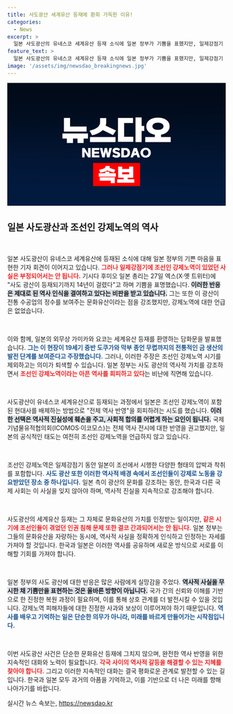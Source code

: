 ```yaml
---
title: 사도광산 세계유산 등재에 환희 가득한 이유!
categories:
  - News
excerpt: >
  일본 사도광산의 유네스코 세계유산 등재 소식에 일본 정부가 기쁨을 표했지만, 일제강점기 조선인 강제노역 역사에는 침묵하고 있어 논란이 일고 있다. 역사적 맥락을 무시한 채 빠른 기쁨을 나누는 모습은 여전히 적지 않은 갈등을 안고 있다.
feature_text: >
  일본 사도광산의 유네스코 세계유산 등재 소식에 일본 정부가 기쁨을 표했지만, 일제강점기 조선인 강제노역 역사에는 침묵하고 있어 논란이 일고 있다. 역사적 맥락을 무시한 채 빠른 기쁨을 나누는 모습은 여전히 적지 않은 갈등을 안고 있다.
image: '/assets/img/newsdao_breakingnews.jpg'
---
```


<p><img src="/assets/img/newsdao_breakingnews.jpg" alt="implanttips 속보" /></p>

<h2 data-ke-size="size26">일본 사도광산과 조선인 강제노역의 역사</h2>

<p data-ke-size="size16">&nbsp;</p>

<p>일본 사도광산이 유네스코 세계유산에 등재된 소식에 대해 일본 정부의 기쁜 마음을 표현한 기자 회견이 이어지고 있습니다. <b><span style="color: #ee2323;">그러나 일제강점기에 조선인 강제노역이 있었던 사실은 부정되어서는 안 됩니다.</span></b> 기시다 후미오 일본 총리는 27일 엑스(X·옛 트위터)에 "사도 광산이 등재되기까지 14년이 걸렸다"고 하며 기쁨을 표명했습니다. <b><span style="background-color: #21538527;">이러한 반응은 제대로 된 역사 인식을 결여하고 있다는 비판을 받고 있습니다.</span></b> 그는 또한 이 광산이 전통 수공업의 정수를 보여주는 문화유산이라는 점을 강조했지만, 강제노역에 대한 언급은 없었습니다.</p>

<p data-ke-size="size16">&nbsp;</p>

<p>이와 함께, 일본의 외무상 가미카와 요코는 세계유산 등재를 환영하는 담화문을 발표했습니다. <b><span style="color: #1a5490;">그는 이 현장이 19세기 중반 도쿠가와 막부 종언 무렵까지의 전통적인 금 생산의 발전 단계를 보여준다고 주장했습니다.</span></b> 그러나, 이러한 주장은 조선인 강제노역 시기를 제외하고는 의미가 퇴색할 수 있습니다. 일본 정부는 사도 광산의 역사적 가치를 강조하면서 <b><span style="color: #ee2323;">조선인 강제노역이라는 아픈 역사를 회피하고 있다</span></b>는 비난에 직면해 있습니다.</p>

<p data-ke-size="size16">&nbsp;</p>

<p>사도광산이 유네스코 세계유산으로 등재되는 과정에서 일본은 조선인 강제노역이 포함된 현대사를 배제하는 방법으로 "전체 역사 반영"을 회피하려는 시도를 했습니다. <b><span style="background-color: #21538527;">이러한 선택은 역사적 진실성에 훼손을 주고, 사회적 합의를 어렵게 하는 요인이 됩니다.</span></b> 국제기념물유적협의회(ICOMOS·이코모스)는 전체 역사 전시에 대한 반영을 권고했지만, 일본의 공식적인 태도는 여전히 조선인 강제노역을 언급하지 않고 있습니다.</p>

<p data-ke-size="size16">&nbsp;</p>

<p>조선인 강제노역은 일제강점기 동안 일본이 조선에서 시행한 다양한 형태의 압박과 착취를 포함합니다. <b><span style="color: #1a5490;">사도 광산 또한 이러한 역사적 배경 속에서 조선인들이 강제로 노동을 강요받았던 장소 중 하나입니다.</span></b> 일본 측이 광산의 문화를 강조하는 동안, 한국과 다른 국제 사회는 이 사실을 잊지 않아야 하며, 역사적 진실을 지속적으로 강조해야 합니다.</p>

<p data-ke-size="size16">&nbsp;</p>

<p>사도광산의 세계유산 등재는 그 자체로 문화유산의 가치를 인정받는 일이지만, <b><span style="color: #ee2323;">같은 시기에 조선인들이 겪었던 인권 침해 문제 또한 결코 간과되어서는 안 됩니다.</span></b> 일본 정부는 그들의 문화유산을 자랑하는 동시에, 역사적 사실을 정확하게 인식하고 인정하는 자세를 가져야 할 것입니다. 한국과 일본은 이러한 역사를 공유하며 새로운 방식으로 서로를 이해할 기회를 가져야 합니다.</p>

<p data-ke-size="size16">&nbsp;</p>

<p>일본 정부의 사도 광산에 대한 반응은 많은 사람에게 실망감을 주었다. <b><span style="background-color: #21538527;">역사적 사실을 무시한 채 기쁨만을 표현하는 것은 올바른 방향이 아닙니다.</span></b> 국가 간의 신뢰와 이해를 기반으로 한 진정한 복원 과정이 필요하며, 이를 통해 상호 관계를 더 발전시킬 수 있을 것입니다. 강제노역 피해자들에 대한 진정한 사과와 보상이 이루어져야 하기 때문입니다. <b><span style="color: #1a5490;">역사를 배우고 기억하는 일은 단순한 의무가 아니라, 미래를 바르게 만들어가는 시작점입니다.</span></b></p>

<p data-ke-size="size16">&nbsp;</p>

<p>이번 사도광산 사건은 단순한 문화유산 등재에 그치지 않으며, 완전한 역사 반영을 위한 지속적인 대화와 노력이 필요합니다. <b><span style="color: #ee2323;">각국 사이의 역사적 갈등을 해결할 수 있는 지혜를 찾아야 합니다.</span></b> 그리고 이러한 지속적인 대화는 결국 평화로운 관계로 발전할 수 있는 길입니다. 한국과 일본 모두 과거의 아픔을 기억하고, 이를 기반으로 더 나은 미래를 향해 나아가기를 바랍니다.</p>
실시간 뉴스 속보는, <a href="https://newsdao.kr" rel="dofollow">https://newsdao.kr</a>


